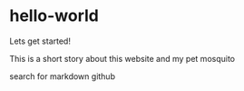 # hello-world
Lets get started!

This is a short story about this website and my pet mosquito

search for markdown github
